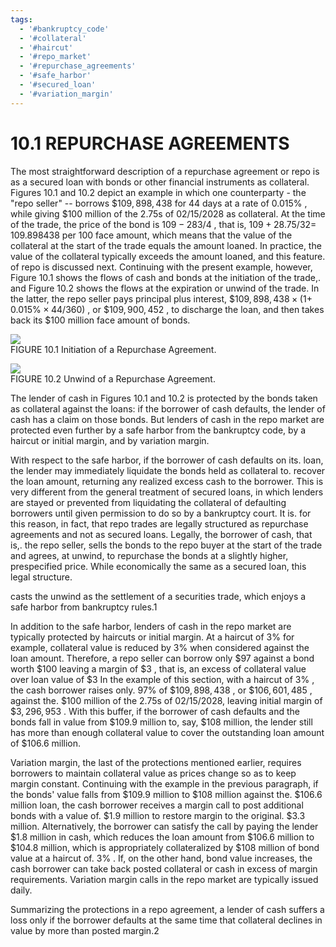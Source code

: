 ```yaml
---
tags:
  - '#bankruptcy_code'
  - '#collateral'
  - '#haircut'
  - '#repo_market'
  - '#repurchase_agreements'
  - '#safe_harbor'
  - '#secured_loan'
  - '#variation_margin'
---
```

# 10.1 REPURCHASE AGREEMENTS  

The most straightforward description of a repurchase agreement or repo is as a secured loan with bonds or other financial instruments as collateral. Figures 10.1 and 10.2 depict an example in which one counterparty - the "repo seller" -- borrows $\$109,898,438$ for 44 days at a rate of $0.015\%$ , while giving $\$100$ million of the 2.75s of $02/15/2028$ as collateral. At the time of the trade, the price of the bond is $109{-}283/4$ , that is, $109+28.75/32=$ 109.898438 per 100 face amount, which means that the value of the collateral at the start of the trade equals the amount loaned. In practice, the value of the collateral typically exceeds the amount loaned, and this feature. of repo is discussed next. Continuing with the present example, however, Figure 10.1 shows the flows of cash and bonds at the initiation of the trade,. and Figure 10.2 shows the flows at the expiration or unwind of the trade. In the latter, the repo seller pays principal plus interest, $\$109,898,438\times(1+$ $0.015\%\times44/360)$ , or $\$109,900,452$ , to discharge the loan, and then takes back its $\$100$ million face amount of bonds.  

![](images/a6a704697ad665f492e306bb61662a3214df6ebe0bb7bcc4fb582f15282da04a.jpg)  
FIGURE 10.1 Initiation of a Repurchase Agreement.  

![](images/ab02842fc4352fe975c8bd5c8b27fcef24a7193550b7c43cf0c1aafa3b648606.jpg)  
FIGURE 10.2 Unwind of a Repurchase Agreement.  

The lender of cash in Figures 10.1 and 10.2 is protected by the bonds taken as collateral against the loans: if the borrower of cash defaults, the lender of cash has a claim on those bonds. But lenders of cash in the repo market are protected even further by a safe harbor from the bankruptcy code, by a haircut or initial margin, and by variation margin.  

With respect to the safe harbor, if the borrower of cash defaults on its. loan, the lender may immediately liquidate the bonds held as collateral to. recover the loan amount, returning any realized excess cash to the borrower. This is very different from the general treatment of secured loans, in which lenders are stayed or prevented from liquidating the collateral of defaulting borrowers until given permission to do so by a bankruptcy court. It is. for this reason, in fact, that repo trades are legally structured as repurchase agreements and not as secured loans. Legally, the borrower of cash, that is,. the repo seller, sells the bonds to the repo buyer at the start of the trade and agrees, at unwind, to repurchase the bonds at a slightly higher, prespecified price. While economically the same as a secured loan, this legal structure.  

casts the unwind as the settlement of a securities trade, which enjoys a safe harbor from bankruptcy rules.1  

In addition to the safe harbor, lenders of cash in the repo market are typically protected by haircuts or initial margin. At a haircut of $3\%$ for example, collateral value is reduced by $3\%$ when considered against the loan amount. Therefore, a repo seller can borrow only $\$97$ against a bond worth $\$100$ leaving a margin of $\$3$ , that is, an excess of collateral value over loan value of $\$3$ In the example of this section, with a haircut of $3\%$ , the cash borrower raises only. $97\%$ of $\$109,898,438$ , or $\$106,601,485$ , against the. $\$100$ million of the 2.75s of 02/15/2028, leaving initial margin of $\$3,296,953$ . With this buffer, if the borrower of cash defaults and the bonds fall in value from $\$109.9$ million to, say, $\$108$ million, the lender still has more than enough collateral value to cover the outstanding loan amount of $\$106.6$ million.  

Variation margin, the last of the protections mentioned earlier, requires borrowers to maintain collateral value as prices change so as to keep margin constant. Continuing with the example in the previous paragraph, if the bonds' value falls from $\$109.9$ million to $\$108$ million against the. $\$106.6$ million loan, the cash borrower receives a margin call to post additional bonds with a value of. $\$1.9$ million to restore margin to the original. $\$3.3$ million. Alternatively, the borrower can satisfy the call by paying the lender $\$1.8$ million in cash, which reduces the loan amount from $\$106.6$ million to $\$104.8$ million, which is appropriately collateralized by $\$108$ million of bond value at a haircut of. $3\%$ . If, on the other hand, bond value increases, the cash borrower can take back posted collateral or cash in excess of margin requirements. Variation margin calls in the repo market are typically issued daily.  

Summarizing the protections in a repo agreement, a lender of cash suffers a loss only if the borrower defaults at the same time that collateral declines in value by more than posted margin.2  
